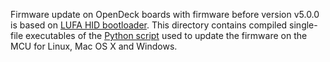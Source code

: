 Firmware update on OpenDeck boards with firmware before version v5.0.0 is based on [LUFA HID bootloader](https://github.com/abcminiuser/lufa/tree/master/Bootloaders/HID). This directory contains compiled single-file executables of the [Python script](https://github.com/paradajz/OpenDeck/blob/master/src/bootloader/pc/hid_bootloader_loader.py) used to update the firmware on the MCU for Linux, Mac OS X and Windows.